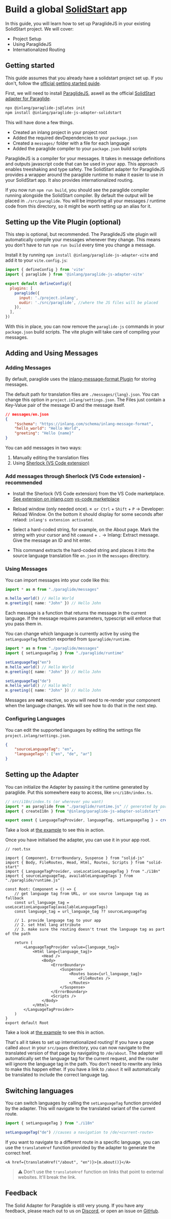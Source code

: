# Build a global [SolidStart](https://start.solidjs.com/getting-started/what-is-solidstart) app

In this guide, you will learn how to set up ParaglideJS in your existing SolidStart project. We will cover:
- Project Setup
- Using ParaglideJS
- Internationalized Routing

## Getting started
This guide assumes that you already have a solidstart project set up. If you don't, follow the [official getting started guide](https://start.solidjs.com/getting-started/project-setup).

First, we will need to install [ParaglideJS](https://inlang.com/m/gerre34r/library-inlang-paraglideJs), aswell as the official [SolidStart adapter for Paraglide](https://inlang.com/m/n860p17j/paraglide-solidstart-i18n).

```bash
npx @inlang/paraglide-js@lates init
npm install @inlang/paraglide-js-adapter-solidstart
```

This will have done a few things. 

- Created an inlang project in your project root
- Added the required devDependencies to your `package.json`
- Created a `messages/` folder with a file for each language
- Added the paraglide compiler to your `package.json` build scripts

ParaglideJS is a compiler for your messages. It takes in message definitions and outputs javascript code that can be used in your app. This approach enables treeshaking and type safety. The SolidStart adapter for ParaglideJS provides a wrapper around the paraglide runtime to make it easier to use in your SolidStart app. It also provides internationalized routing.

If you now run `npm run build`, you should see the paraglide compiler running alongside the SolidStart compiler. By default the output will be placed in `./src/paraglide`. You will be importing all your messages / runtime code from this directory, so it might be worth setting up an alias for it. 

## Setting up the Vite Plugin (optional)
This step is optional, but recommended. The ParaglideJS vite plugin will automatically compile your messages whenever they change. This means you don't have to run `npm run build` every time you change a message. 

Install it by running `npm install @inlang/paraglide-js-adapter-vite` and add it to your `vite.config.js`:

```js
import { defineConfig } from 'vite'
import { paraglide } from '@inlang/paraglide-js-adapter-vite'

export default defineConfig({
  plugins: [
    paraglide({
      input: './project.inlang',
      oudir: './src/paraglide', //where the JS files will be placed
    }),
  ],
})
```

With this in place, you can now remove the `paraglide-js` commands in your `package.json` build scripts. The vite plugin will take care of compiling your messages.

## Adding and Using Messages

### Adding Messages

By default, paraglide uses the [inlang-message-format Plugin](https://inlang.com/m/reootnfj/plugin-inlang-messageFormat) for storing messages.

The default path for translation files are `./messages/{lang}.json`. You can change this option in `project.inlang/settings.json`. The Files just contain a Key-Value pair of the message ID and the message itself.

```json
// messages/en.json
{
	"$schema": "https://inlang.com/schema/inlang-message-format",
	"hello_world": "Hello World",
	"greeting": "Hello {name}"
}
```

You can add messages in two ways:

1. Manually editing the translation files
2. Using [Sherlock (VS Code extension)](https://inlang.com/m/r7kp499g/app-inlang-ideExtension)

### Add messages through Sherlock (VS Code extension) - recommended

- Install the Sherlock (VS Code extension) from the VS Code marketplace.
  [See extension on inlang.com](https://inlang.com/m/r7kp499g/app-inlang-ideExtension)
  [vs-code marketplace](https://marketplace.visualstudio.com/items?itemName=inlang.vs-code-extension)

- Reload window (only needed once).
  `⌘ or Ctrl` + `Shift` + `P` -> Developer: Reload Window. On the bottom it should display for some seconds after relaod: `inlang's extension activated`.

- Select a hard-coded string, for example, on the About page. Mark the string with your cursor and hit `command` + `.` -> Inlang: Extract
  message. Give the message an ID and hit enter.

- This command extracts the hard-coded string and places it into the source language translation file `en.json` in the `messages` directory.

### Using Messages

You can import messages into your code like this:

```ts
import * as m from "./paraglide/messages"

m.hello_world() // Hello World
m.greeting({ name: "John" }) // Hello John
```

Each message is a function that returns the message in the current language. If the message requires parameters, typescript will enforce that you pass them in.

You can change which language is currently active by using the `setLanguageTag` function exported from `$paraglide/runtime`.

```ts
import * as m from "./paraglide/messages"
import { setLanguageTag } from "./paraglide/runtime"

setLanguageTag("en")
m.hello_world() // Hello World
m.greeting({ name: "John" }) // Hello John

setLanguageTag("de")
m.hello_world() // Hallo Welt
m.greeting({ name: "John" }) // Hallo John
```

Messages are **not** reactive, so you will need to re-render your component when the language changes. We will see how to do that in the next step.


### Configuring Languages

You can edit the supported languages by editing the settings file `project.inlang/settings.json`.

```json
{
    "sourceLanguageTag": "en",
    "languageTags": ["en", "de", "ar"]
}
```

## Setting up the Adapter

You can initialize the Adapter by passing it the runtime generated by paraglide. Put this somewhere easy to access, like `src/i18n/index.ts`.

```ts
// src/i18n/index.ts (or wherever you want)
import * as paraglide from "./paraglide/runtime.js" // generated by paraglide
import { createI18n } from "@inlang/paraglide-js-adapter-solidstart"

export const { LanguageTagProvider, languageTag, setLanguageTag } = createI18n(paraglide)
```

Take a look at [the example](https://github.com/thetarnav/paraglide-solidstart-hackernews) to see this in action.

Once you have initialised the adapter, you can use it in your app root. 
    
```tsx
// root.tsx

import { Component, ErrorBoundary, Suspense } from "solid-js"
import { Body, FileRoutes, Head, Html, Routes, Scripts } from "solid-start"
import { LanguageTagProvider, useLocationLanguageTag } from "./i18n"
import { sourceLanguageTag, availableLanguageTags } from "./paraglide/runtime.js"

const Root: Component = () => {
	// get language tag from URL, or use source language tag as fallback
	const url_language_tag = useLocationLanguageTag(availableLanguageTags)
	const language_tag = url_language_tag ?? sourceLanguageTag

	// 1. provide language tag to your app
	// 2. set html lang attribute
	// 3. make sure the routing doesn't treat the language tag as part of the path

	return (
		<LanguageTagProvider value={language_tag}>
			<Html lang={language_tag}>
				<Head />
				<Body>
					<ErrorBoundary>
						<Suspense>
							<Routes base={url_language_tag}>
								<FileRoutes />
							</Routes>
						</Suspense>
					</ErrorBoundary>
					<Scripts />
				</Body>
			</Html>
		</LanguageTagProvider>
	)
}
export default Root
```

Take a look at [the example](https://github.com/thetarnav/paraglide-solidstart-hackernews) to see this in action.


That's all it takes to set up internationalized routing! If you have a page called `about` in your `src/pages` directory, you can now navigate to the translated version of that page by navigating to `/de/about`. The adapter will automatically set the language tag for the current request, and the router will ignore the language tag in the path. You don't need to rewrite any links to make this happen either. If you have a link to `/about` it will automatically be translated to include the correct language tag. 

## Switching languages
You can switch languages by calling the `setLanguageTag` function provided by the adapter. This will navigate to the translated variant of the current route.

``` ts
import { setLanguageTag } from "./i18n"

setLanguageTag("de") //causes a navigation to /de/<current-route>
```

If you want to navigate to a different route in a specific language, you can use the `translateHref` function provided by the adapter to generate the correct href. 

```tsx
<A href={translateHref("/about", "en")}>{m.about()}</A>
```

> ⚠️ Don't use the `translateHref` function on links that point to external websites. It'll break the link.


## Feedback
The Solid Adapter for Paraglide is still very young. If you have any feedback, please reach out to us on [Discord](https://discord.gg/CNPfhWpcAa), or open an issue on [GitHub](https://www.github.com/opral/monorepo/issues).